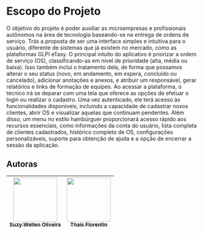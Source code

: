 # Escopo do Projeto

O objetivo do projeto é poder auxiliar as microempresas e profissionais autônomos na área de tecnologia baseando-se na entrega de ordens de serviço. Trás a proposta de ser uma interface simples e intuitiva para o usuário, diferente de sistemas que já existem no mercado, como as plataformas GLPI eTasy.
O principal intuito do aplicativo é priorizar a ordem de serviço (OS), classificando-as em nível de prioridade (alta, média ou baixa). Isso também inclui o tratamento dela, de forma que possamos alterar o seu status (novo, em andamento, em espera, concluído ou cancelado), adicionar anotações e anexos, e atribuir um responsável, gerar relatórios e links de formação de equipes. 
Ao acessar a plataforma, o técnico irá se deparar com uma tela que oferece as opções de efetuar o login ou realizar o cadastro. Uma vez autenticado, ele terá acesso às funcionalidades disponíveis, incluindo a capacidade de cadastrar novos clientes, abrir OS e visualizar aquelas que continuam pendentes. Além disso, um menu no estilo hambúrguer proporcionará acesso rápido aos recursos essenciais, como informações da conta do usuário, lista completa de clientes cadastrados, histórico completo de OS, configurações personalizáveis, suporte para obtenção de ajuda e a opção de encerrar a sessão da aplicação.

## Autoras
|  [<img loading="lazy" src="https://avatars.githubusercontent.com/u/66921441?v=4" width=115><br><sub>Suzy Wellen Oliveira</sub>](https://github.com/SuzyWellen07) |  [<img loading="lazy" src="https://avatars.githubusercontent.com/u/84157862?v=4" width=115><br><sub>Thais Florentin</sub>](https://github.com/LennyBla) |
| :---: | :---: |














